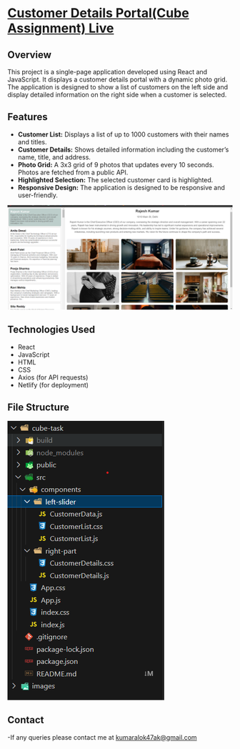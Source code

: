 # [Customer Details Portal(Cube Assignment) Live](https://66be1341fb8e5a4019d20c81--bucolic-lokum-a60746.netlify.app/)

## Overview

This project is a single-page application developed using React and JavaScript. It displays a customer details portal with a dynamic photo grid. The application is designed to show a list of customers on the left side and display detailed information on the right side when a customer is selected. 

## Features

- **Customer List:** Displays a list of up to 1000 customers with their names and titles.
- **Customer Details:** Shows detailed information including the customer’s name, title, and address.
- **Photo Grid:** A 3x3 grid of 9 photos that updates every 10 seconds. Photos are fetched from a public API.
- **Highlighted Selection:** The selected customer card is highlighted.
- **Responsive Design:** The application is designed to be responsive and user-friendly.

![Website image](./images/image.png)


## Technologies Used

- React
- JavaScript
- HTML
- CSS
- Axios (for API requests)
- Netlify (for deployment)

## File Structure
![File structure](./images/file_structure.png)

## Contact
-If any queries please contact me at [kumaralok47ak@gmail.com](mailto:kumaralok47ak@gmail.com)
